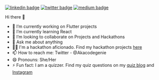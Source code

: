 
[![linkedin badge](https://img.shields.io/badge/Akanksha_Singh-30302f?style=flat&logo=linkedin)](https://www.linkedin.com/in/akanksha1212/)
[![twitter badge](https://img.shields.io/badge/@coder_jedi-30302f?style=flat&logo=twitter)](https://twitter.com/coder_jedi)
[![medium badge](https://img.shields.io/badge/Akanksha_Singh-30302f?style=flat&logo=medium)](https://coderjedi.medium.com/)

Hi there 👋
- 🔭 I’m currently working on Flutter projects
- 🌱 I’m currently learning React
- 👯 I’m looking to collaborate on Projects and Hackathons
- 💬 Ask me about anything
- 👩‍💻 I'm a hackathon aficionado. Find my hackathon projects [here](https://devpost.com/coderjedi) 
- 📫 How to reach me: Twitter - @Akacodegenie
- 😄 Pronouns: She/Her
- ⚡ Fun fact: I am a quizzer. Find my quiz questions on my [quiz blog](https://curiouscuriequiz.wordpress.com/category/quiz-sets/) and [Instagram](https://www.instagram.com/p/BrVMaJrBOBF/) 
